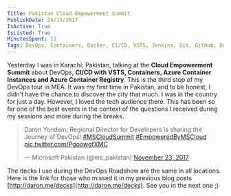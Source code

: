 ```yaml
---
Title: Pakistan Cloud Empowerment Summit
PublishDate: 24/11/2017
IsActive: True
IsListed: True
MinutesSpent: 11
Tags: DevOps, Containers, Docker, CI/CD, VSTS, Jenkins, Git, GitHub, Docker Swarm, Kubernetes, DC/OS, ACS, AKS, ACI, DevTest Labs, Service Fabric, IaC
---
```


Yesterday I was in Karachi, Pakistan, talking at the **Cloud Empowerment Summit** about DevOps, **CI/CD with VSTS, Containers, Azure Container Instances and Azure Container Registry**. This is the third stop of my DevOps tour in MEA. It was my first time in Pakistan, and to be honest, I didn't have the chance to discover the city that much. I was in the country for just a day. However, I loved the tech audience there. This has been so far one of the best events in the context of the questions I received during my sessions and more during the breaks. 

<blockquote class="twitter-tweet" data-lang="en"><p lang="en" dir="ltr">Daron Yondem, Regional Director for Developers is sharing the Journey of DevOps! <a href="https://twitter.com/hashtag/MSCloudSummit?src=hash&amp;ref_src=twsrc%5Etfw">#MSCloudSummit</a> <a href="https://twitter.com/hashtag/EmpoweredByMSCloud?src=hash&amp;ref_src=twsrc%5Etfw">#EmpoweredByMSCloud</a> <a href="https://t.co/PgoowgfXMC">pic.twitter.com/PgoowgfXMC</a></p>&mdash; Microsoft Pakistan (@ms_pakistan) <a href="https://twitter.com/ms_pakistan/status/933652393992081408?ref_src=twsrc%5Etfw">November 23, 2017</a></blockquote>
<script async src="https://platform.twitter.com/widgets.js" charset="utf-8"></script>

The decks I use during the DevOps Roadshow are the same in all locations. Here is the link for those who missed it in my previous  blog posts [http://daron.me/decks](http://daron.me/decks). See you in the next one ;)